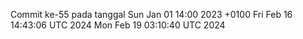 Commit ke-55 pada tanggal Sun Jan 01 14:00 2023 +0100
Fri Feb 16 14:43:06 UTC 2024
Mon Feb 19 03:10:40 UTC 2024
